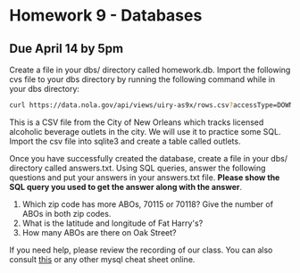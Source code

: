 # Homework 9 - Databases
## Due April 14 by 5pm

Create a file in your dbs/ directory called homework.db. Import the following 
cvs file to your dbs directory by running the following command while in your 
dbs directory:

```bash
curl https://data.nola.gov/api/views/uiry-as9x/rows.csv?accessType=DOWNLOAD > abo.csv

```

This is a CSV file from the City of New Orleans which tracks licensed alcoholic 
beverage outlets in the city. We will use it to practice some SQL. Import the 
csv file into sqlite3 and create a table called outlets. 

Once you have successfully created the database, create a file in your dbs/
directory called answers.txt. Using SQL queries, answer the following questions 
and put your answers in your answers.txt file. **Please show the SQL query you 
used to get the answer along with the answer**.

1. Which zip code has more ABOs, 70115 or 70118? Give the number of ABOs in 
   both zip codes.
2. What is the latitude and longitude of Fat Harry's?
3. How many ABOs are there on Oak Street?
 
If you need help, please review the recording of our class. You can also 
consult 
[this](https://www.codecademy.com/learn/learn-sql/modules/learn-sql-queries/cheatsheet) 
or any other mysql cheat sheet online.
